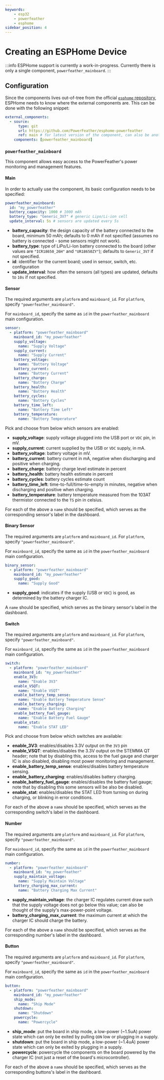 ```yaml
---
keywords:
    - esp32
    - powerfeather
    - esphome
sidebar_position: 4
---
```


# Creating an ESPHome Device

:::info
ESPHome support is currently a work-in-progress. Currently there is only a single component, `powerfeather_mainboard`.
:::

## Configuration

Since the components lives out-of-tree from the official [`esphome` repository](https://github.com/esphome/esphome),
ESPHome needs to know where the external components are. This can be done with the following snippet:

```yaml
external_components:
  - source: 
      type: git
      url: https://github.com/PowerFeather/esphome-powerfeather
      ref: main # for latest version of the component, can also be another branch or tag
    components: [powerfeather_mainboard]
```

### `powerfeather_mainboard`

This component allows easy access to the PowerFeather's power monitoring and management features. 

#### Main

In order to actually use the component, its basic configuration needs to be specified:

```yaml
powerfeather_mainboard:
  id: "my_powerfeather"
  battery_capacity: 1000 # 1000 mAh
  battery_type: "Generic_3V7" # generic Lipo/Li-ion cell
  update_interval: 5s # sensors are updated every 5s
```

- **battery_capacity**: the design capacity of the battery connected to the board, minimum 50 mAh; defaults to 0 mAh if not specified (assumes no battery is connected - some sensors might not work).
- **battery_type**: type of LiPo/Li-Ion battery connected to the board (other values are `"ICR18650_26H"` and `"UR18650ZY"`); defaults to `Generic_3V7` if not specified.
- **id**: identifier for the current board; used in sensor, switch, etc. configuration
- **update_interval**: how often the sensors (all types) are updated, defaults to `10s` if not specified.

#### Sensor

The required arguments are `platform` and `mainboard_id`. For `platform`, specify `"powerfeather_mainboard"`.

For `mainboard_id`, specify the same as `id` in the `powerfeather_mainboard` main configuration.

```yaml
sensor:
  - platform: "powerfeather_mainboard"
    mainboard_id: "my_powerfeather"
    supply_voltage:
      name: "Supply Voltage"
    supply_current:
      name: "Supply Current"
    battery_voltage:
      name: "Battery Voltage"
    battery_current:
      name: "Battery Current"
    battery_charge:
      name: "Battery Charge"
    battery_health:
      name: "Battery Health"
    battery_cycles:
      name: "Battery Cycles"
    battery_time_left:
      name: "Battery Time Left"
    battery_temperature:
      name: "Battery Temperature"
```

Pick and choose from below which sensors are enabled:

- **supply_voltage**: supply voltage plugged into the USB port or `VDC` pin, in mV.
- **supply_current**: current supplied by the USB or `VDC` supply, in mA.
- **battery_voltage**: battery voltage in mV.
- **battery_current**: battery current in mA, negative when discharging and positive when charging.
- **battery_charge**: battery charge level estimate in percent
- **battery_health**: battery health estimate in percent
- **battery_cycles**: battery cycles estimate count
- **battery_time_left**: time-to-full/time-to-empty in minutes, negative when discharging and positive when charging.
- **battery_temperature**: battery temperature measured from the 103AT thermistor connected to the `TS` pin in celsius.

For each of the above a `name` should be specified, which serves as the corresponding sensor's label in the dashboard.

#### Binary Sensor

The required arguments are `platform` and `mainboard_id`. For `platform`, specify `"powerfeather_mainboard"`.

For `mainboard_id`, specify the same as `id` in the `powerfeather_mainboard` main configuration.

```yaml
binary_sensor:
  - platform: "powerfeather_mainboard"
    mainboard_id: "my_powerfeather"
    supply_good:
      name: "Supply Good"
```

- **supply_good**: indicates if the supply (USB or `VDC`) is good, as determined by the battery charger IC.

A `name` should be specified, which serves as the binary sensor's label in the dashboard.

#### Switch

The required arguments are `platform` and `mainboard_id`. For `platform`, specify `"powerfeather_mainboard"`.

For `mainboard_id`, specify the same as `id` in the `powerfeather_mainboard` main configuration.

```yaml
switch:
  - platform: "powerfeather_mainboard"
    mainboard_id: "my_powerfeather"
    enable_3V3:
      name: "Enable 3V3"
    enable_VSQT:
      name: "Enable VSQT"
    enable_battery_temp_sense:
      name: "Enable Battery Temperature Sense"
    enable_battery_charging:
      name: "Enable Battery Charging"
    enable_battery_fuel_gauge:
      name: "Enable Battery Fuel Gauge"
    enable_stat:
      name: "Enable STAT LED"
```

Pick and choose from below which switches are available:

- **enable_3V3**: enables/disables 3.3V output on the `3V3` pin
- **enable_VSQT**: enables/disables the 3.3V output on the STEMMA QT header; note that by disabling this, access to the fuel gauge and charger IC is also disabled, disabling most power monitoring and management.
- **enable_battery_temp_sense**: enables/disables battery temperature sensing.
- **enable_battery_charging**: enables/disables battery charging.
- **enable_battery_fuel_gauge**: enables/disables the battery fuel gauge; note that by disabling this some sensors will be also be disabled.
- **enable_stat**: enables/disables the STAT LED from turning on during charging, or blinking in error conditions.

For each of the above a `name` should be specified, which serves as the corresponding switch's label in the dashboard.

#### Number

The required arguments are `platform` and `mainboard_id`. For `platform`, specify `"powerfeather_mainboard"`.

For `mainboard_id`, specify the same as `id` in the `powerfeather_mainboard` main configuration.

```yaml
number:
  - platform: "powerfeather_mainboard"
    mainboard_id: "my_powerfeather"
    supply_maintain_voltage:
      name: "Supply Maintain Voltage"
    battery_charging_max_current:
      name: "Battery Charging Max Current"
```

- **supply_maintain_voltage**: the charger IC regulates current draw such that the supply voltage does not go below this value; can also be thought of the supply's max-power-point voltage.
- **battery_charging_max_current**: the maximum current at which the charger IC should charge the battery.

For each of the above a `name` should be specified, which serves as the corresponding number's label in the dashboard.

#### Button

The required arguments are `platform` and `mainboard_id`. For `platform`, specify `"powerfeather_mainboard"`.

For `mainboard_id`, specify the same as `id` in the `powerfeather_mainboard` main configuration.

```yaml
button:
  - platform: "powerfeather_mainboard"
    mainboard_id: "my_powerfeather"
    ship_mode:
      name: "Ship Mode"
    shutdown:
      name: "Shutdown"
    powercycle:
      name: "Powercycle"
```

- **ship_mode**: put the board in ship mode, a low-power (~1.5uA) power state which can only be exited by pulling `QON` low or plugging in a supply.
- **shutdown**: put the board in ship mode, a low-power (~1.4uA) power state which can only be exited by plugging in a supply.
- **powercycle**: powercycle the components on the board powered by the charger IC (not just a reset of the board's microcontroller).

For each of the above a `name` should be specified, which serves as the corresponding buttons's label in the dashboard.